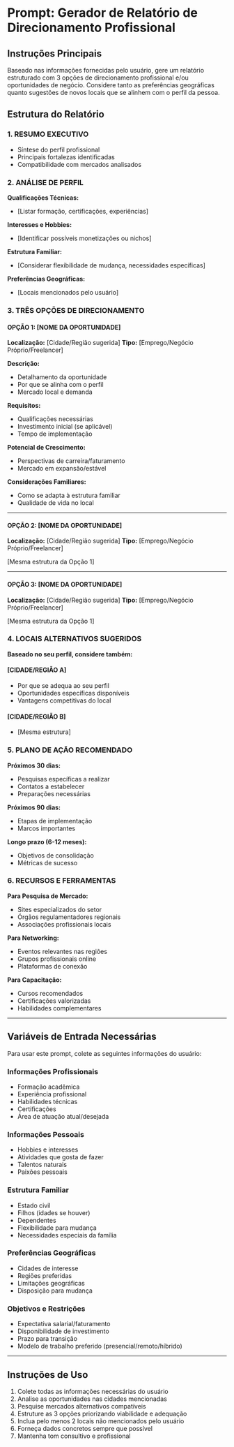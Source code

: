 # Prompt: Gerador de Relatório de Direcionamento Profissional

## Instruções Principais
Baseado nas informações fornecidas pelo usuário, gere um relatório estruturado com 3 opções de direcionamento profissional e/ou oportunidades de negócio. Considere tanto as preferências geográficas quanto sugestões de novos locais que se alinhem com o perfil da pessoa.

## Estrutura do Relatório

### 1. RESUMO EXECUTIVO
- Síntese do perfil profissional
- Principais fortalezas identificadas
- Compatibilidade com mercados analisados

### 2. ANÁLISE DE PERFIL
**Qualificações Técnicas:**
- [Listar formação, certificações, experiências]

**Interesses e Hobbies:**
- [Identificar possíveis monetizações ou nichos]

**Estrutura Familiar:**
- [Considerar flexibilidade de mudança, necessidades específicas]

**Preferências Geográficas:**
- [Locais mencionados pelo usuário]

### 3. TRÊS OPÇÕES DE DIRECIONAMENTO

#### OPÇÃO 1: [NOME DA OPORTUNIDADE]
**Localização:** [Cidade/Região sugerida]
**Tipo:** [Emprego/Negócio Próprio/Freelancer]

**Descrição:**
- Detalhamento da oportunidade
- Por que se alinha com o perfil
- Mercado local e demanda

**Requisitos:**
- Qualificações necessárias
- Investimento inicial (se aplicável)
- Tempo de implementação

**Potencial de Crescimento:**
- Perspectivas de carreira/faturamento
- Mercado em expansão/estável

**Considerações Familiares:**
- Como se adapta à estrutura familiar
- Qualidade de vida no local

---

#### OPÇÃO 2: [NOME DA OPORTUNIDADE]
**Localização:** [Cidade/Região sugerida]
**Tipo:** [Emprego/Negócio Próprio/Freelancer]

[Mesma estrutura da Opção 1]

---

#### OPÇÃO 3: [NOME DA OPORTUNIDADE]
**Localização:** [Cidade/Região sugerida]
**Tipo:** [Emprego/Negócio Próprio/Freelancer]

[Mesma estrutura da Opção 1]

### 4. LOCAIS ALTERNATIVOS SUGERIDOS

**Baseado no seu perfil, considere também:**

#### [CIDADE/REGIÃO A]
- Por que se adequa ao seu perfil
- Oportunidades específicas disponíveis
- Vantagens competitivas do local

#### [CIDADE/REGIÃO B]
- [Mesma estrutura]

### 5. PLANO DE AÇÃO RECOMENDADO

**Próximos 30 dias:**
- Pesquisas específicas a realizar
- Contatos a estabelecer
- Preparações necessárias

**Próximos 90 dias:**
- Etapas de implementação
- Marcos importantes

**Longo prazo (6-12 meses):**
- Objetivos de consolidação
- Métricas de sucesso

### 6. RECURSOS E FERRAMENTAS

**Para Pesquisa de Mercado:**
- Sites especializados do setor
- Órgãos regulamentadores regionais
- Associações profissionais locais

**Para Networking:**
- Eventos relevantes nas regiões
- Grupos profissionais online
- Plataformas de conexão

**Para Capacitação:**
- Cursos recomendados
- Certificações valorizadas
- Habilidades complementares

---

## Variáveis de Entrada Necessárias

Para usar este prompt, colete as seguintes informações do usuário:

### Informações Profissionais
- Formação acadêmica
- Experiência profissional
- Habilidades técnicas
- Certificações
- Área de atuação atual/desejada

### Informações Pessoais
- Hobbies e interesses
- Atividades que gosta de fazer
- Talentos naturais
- Paixões pessoais

### Estrutura Familiar
- Estado civil
- Filhos (idades se houver)
- Dependentes
- Flexibilidade para mudança
- Necessidades especiais da família

### Preferências Geográficas
- Cidades de interesse
- Regiões preferidas
- Limitações geográficas
- Disposição para mudança

### Objetivos e Restrições
- Expectativa salarial/faturamento
- Disponibilidade de investimento
- Prazo para transição
- Modelo de trabalho preferido (presencial/remoto/híbrido)

---

## Instruções de Uso

1. Colete todas as informações necessárias do usuário
2. Analise as oportunidades nas cidades mencionadas
3. Pesquise mercados alternativos compatíveis
4. Estruture as 3 opções priorizando viabilidade e adequação
5. Inclua pelo menos 2 locais não mencionados pelo usuário
6. Forneça dados concretos sempre que possível
7. Mantenha tom consultivo e profissional

